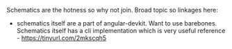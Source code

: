 Schematics are the hotness so why not join. Broad topic so linkages here:

 - schematics itself are a part of angular-devkit. Want to use barebones. Schematics itself has a cli implementation which is very useful reference - https://tinyurl.com/2mkscqh5